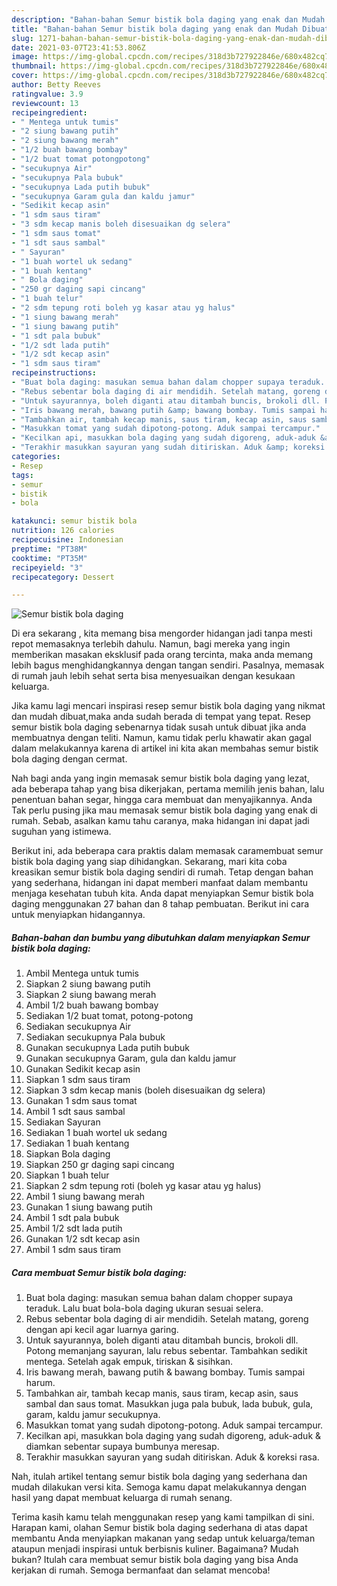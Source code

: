 ```yaml
---
description: "Bahan-bahan Semur bistik bola daging yang enak dan Mudah Dibuat"
title: "Bahan-bahan Semur bistik bola daging yang enak dan Mudah Dibuat"
slug: 1271-bahan-bahan-semur-bistik-bola-daging-yang-enak-dan-mudah-dibuat
date: 2021-03-07T23:41:53.806Z
image: https://img-global.cpcdn.com/recipes/318d3b727922846e/680x482cq70/semur-bistik-bola-daging-foto-resep-utama.jpg
thumbnail: https://img-global.cpcdn.com/recipes/318d3b727922846e/680x482cq70/semur-bistik-bola-daging-foto-resep-utama.jpg
cover: https://img-global.cpcdn.com/recipes/318d3b727922846e/680x482cq70/semur-bistik-bola-daging-foto-resep-utama.jpg
author: Betty Reeves
ratingvalue: 3.9
reviewcount: 13
recipeingredient:
- " Mentega untuk tumis"
- "2 siung bawang putih"
- "2 siung bawang merah"
- "1/2 buah bawang bombay"
- "1/2 buat tomat potongpotong"
- "secukupnya Air"
- "secukupnya Pala bubuk"
- "secukupnya Lada putih bubuk"
- "secukupnya Garam gula dan kaldu jamur"
- "Sedikit kecap asin"
- "1 sdm saus tiram"
- "3 sdm kecap manis boleh disesuaikan dg selera"
- "1 sdm saus tomat"
- "1 sdt saus sambal"
- " Sayuran"
- "1 buah wortel uk sedang"
- "1 buah kentang"
- " Bola daging"
- "250 gr daging sapi cincang"
- "1 buah telur"
- "2 sdm tepung roti boleh yg kasar atau yg halus"
- "1 siung bawang merah"
- "1 siung bawang putih"
- "1 sdt pala bubuk"
- "1/2 sdt lada putih"
- "1/2 sdt kecap asin"
- "1 sdm saus tiram"
recipeinstructions:
- "Buat bola daging: masukan semua bahan dalam chopper supaya teraduk. Lalu buat bola-bola daging ukuran sesuai selera."
- "Rebus sebentar bola daging di air mendidih. Setelah matang, goreng dengan api kecil agar luarnya garing."
- "Untuk sayurannya, boleh diganti atau ditambah buncis, brokoli dll. Potong memanjang sayuran, lalu rebus sebentar. Tambahkan sedikit mentega. Setelah agak empuk, tiriskan &amp; sisihkan."
- "Iris bawang merah, bawang putih &amp; bawang bombay. Tumis sampai harum."
- "Tambahkan air, tambah kecap manis, saus tiram, kecap asin, saus sambal dan saus tomat. Masukkan juga pala bubuk, lada bubuk, gula, garam, kaldu jamur secukupnya."
- "Masukkan tomat yang sudah dipotong-potong. Aduk sampai tercampur."
- "Kecilkan api, masukkan bola daging yang sudah digoreng, aduk-aduk &amp; diamkan sebentar supaya bumbunya meresap."
- "Terakhir masukkan sayuran yang sudah ditiriskan. Aduk &amp; koreksi rasa."
categories:
- Resep
tags:
- semur
- bistik
- bola

katakunci: semur bistik bola 
nutrition: 126 calories
recipecuisine: Indonesian
preptime: "PT38M"
cooktime: "PT35M"
recipeyield: "3"
recipecategory: Dessert

---
```



![Semur bistik bola daging](https://img-global.cpcdn.com/recipes/318d3b727922846e/680x482cq70/semur-bistik-bola-daging-foto-resep-utama.jpg)

Di era  sekarang , kita memang bisa mengorder hidangan jadi tanpa mesti repot memasaknya terlebih dahulu. Namun, bagi mereka yang ingin memberikan masakan eksklusif pada orang tercinta, maka anda memang lebih bagus menghidangkannya dengan tangan sendiri. Pasalnya, memasak di rumah jauh lebih sehat serta bisa menyesuaikan dengan kesukaan keluarga.

Jika kamu lagi mencari inspirasi resep semur bistik bola daging yang nikmat dan mudah dibuat,maka anda sudah berada di tempat yang tepat. Resep semur bistik bola daging  sebenarnya tidak susah untuk dibuat jika anda membuatnya dengan teliti. Namun, kamu tidak perlu khawatir akan gagal dalam melakukannya 
karena di artikel ini kita akan membahas semur bistik bola daging dengan cermat.  



Nah bagi anda yang ingin memasak semur bistik bola daging yang lezat, ada beberapa tahap yang bisa dikerjakan, pertama memilih jenis bahan, lalu penentuan bahan segar, hingga cara membuat dan menyajikannya. Anda Tak perlu pusing jika mau memasak semur bistik bola daging yang enak di rumah. Sebab, asalkan kamu  tahu caranya, maka hidangan ini dapat jadi suguhan yang istimewa.

Berikut ini, ada beberapa cara praktis  dalam memasak caramembuat semur bistik bola daging yang siap dihidangkan. Sekarang, mari kita coba kreasikan semur bistik bola daging sendiri di rumah. Tetap dengan bahan yang sederhana, hidangan ini dapat memberi manfaat dalam membantu menjaga kesehatan tubuh kita. Anda dapat menyiapkan Semur bistik bola daging menggunakan 27 bahan dan 8 tahap pembuatan. Berikut ini cara untuk menyiapkan hidangannya.

<!--inarticleads1-->

##### Bahan-bahan dan bumbu yang dibutuhkan dalam menyiapkan Semur bistik bola daging:

1. Ambil  Mentega untuk tumis
1. Siapkan 2 siung bawang putih
1. Siapkan 2 siung bawang merah
1. Ambil 1/2 buah bawang bombay
1. Sediakan 1/2 buat tomat, potong-potong
1. Sediakan secukupnya Air
1. Sediakan secukupnya Pala bubuk
1. Gunakan secukupnya Lada putih bubuk
1. Gunakan secukupnya Garam, gula dan kaldu jamur
1. Gunakan Sedikit kecap asin
1. Siapkan 1 sdm saus tiram
1. Siapkan 3 sdm kecap manis (boleh disesuaikan dg selera)
1. Gunakan 1 sdm saus tomat
1. Ambil 1 sdt saus sambal
1. Sediakan  Sayuran
1. Sediakan 1 buah wortel uk sedang
1. Sediakan 1 buah kentang
1. Siapkan  Bola daging
1. Siapkan 250 gr daging sapi cincang
1. Siapkan 1 buah telur
1. Siapkan 2 sdm tepung roti (boleh yg kasar atau yg halus)
1. Ambil 1 siung bawang merah
1. Gunakan 1 siung bawang putih
1. Ambil 1 sdt pala bubuk
1. Ambil 1/2 sdt lada putih
1. Gunakan 1/2 sdt kecap asin
1. Ambil 1 sdm saus tiram




<!--inarticleads2-->

##### Cara membuat Semur bistik bola daging:

1. Buat bola daging: masukan semua bahan dalam chopper supaya teraduk. Lalu buat bola-bola daging ukuran sesuai selera.
1. Rebus sebentar bola daging di air mendidih. Setelah matang, goreng dengan api kecil agar luarnya garing.
1. Untuk sayurannya, boleh diganti atau ditambah buncis, brokoli dll. Potong memanjang sayuran, lalu rebus sebentar. Tambahkan sedikit mentega. Setelah agak empuk, tiriskan &amp; sisihkan.
1. Iris bawang merah, bawang putih &amp; bawang bombay. Tumis sampai harum.
1. Tambahkan air, tambah kecap manis, saus tiram, kecap asin, saus sambal dan saus tomat. Masukkan juga pala bubuk, lada bubuk, gula, garam, kaldu jamur secukupnya.
1. Masukkan tomat yang sudah dipotong-potong. Aduk sampai tercampur.
1. Kecilkan api, masukkan bola daging yang sudah digoreng, aduk-aduk &amp; diamkan sebentar supaya bumbunya meresap.
1. Terakhir masukkan sayuran yang sudah ditiriskan. Aduk &amp; koreksi rasa.




Nah, itulah artikel tentang  semur bistik bola daging  yang sederhana dan mudah dilakukan versi kita. Semoga kamu dapat melakukannya dengan hasil yang dapat membuat keluarga di rumah senang. 

Terima kasih kamu telah menggunakan resep yang kami tampilkan di sini. Harapan kami, olahan  Semur bistik bola daging sederhana di atas dapat membantu Anda menyiapkan makanan yang sedap untuk keluarga/teman ataupun menjadi inspirasi untuk berbisnis kuliner. Bagaimana? Mudah bukan? Itulah cara membuat semur bistik bola daging yang bisa Anda kerjakan di rumah. Semoga bermanfaat dan selamat mencoba!

